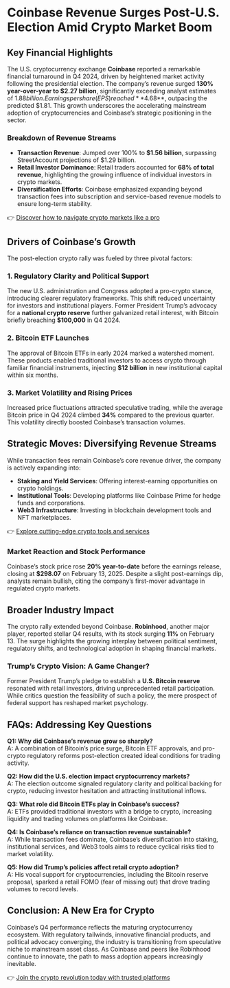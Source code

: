 # Coinbase Revenue Surges Post-U.S. Election Amid Crypto Market Boom  

## Key Financial Highlights  
The U.S. cryptocurrency exchange **Coinbase** reported a remarkable financial turnaround in Q4 2024, driven by heightened market activity following the presidential election. The company’s revenue surged **130% year-over-year to $2.27 billion**, significantly exceeding analyst estimates of $1.88 billion. Earnings per share (EPS) reached **$4.68**, outpacing the predicted $1.81. This growth underscores the accelerating mainstream adoption of cryptocurrencies and Coinbase’s strategic positioning in the sector.  

### Breakdown of Revenue Streams  
- **Transaction Revenue**: Jumped over 100% to **$1.56 billion**, surpassing StreetAccount projections of $1.29 billion.  
- **Retail Investor Dominance**: Retail traders accounted for **68% of total revenue**, highlighting the growing influence of individual investors in crypto markets.  
- **Diversification Efforts**: Coinbase emphasized expanding beyond transaction fees into subscription and service-based revenue models to ensure long-term stability.  

👉 [Discover how to navigate crypto markets like a pro](https://bit.ly/okx-bonus)  

## Drivers of Coinbase’s Growth  
The post-election crypto rally was fueled by three pivotal factors:  

### 1. **Regulatory Clarity and Political Support**  
The new U.S. administration and Congress adopted a pro-crypto stance, introducing clearer regulatory frameworks. This shift reduced uncertainty for investors and institutional players. Former President Trump’s advocacy for a **national crypto reserve** further galvanized retail interest, with Bitcoin briefly breaching **$100,000** in Q4 2024.  

### 2. **Bitcoin ETF Launches**  
The approval of Bitcoin ETFs in early 2024 marked a watershed moment. These products enabled traditional investors to access crypto through familiar financial instruments, injecting **$12 billion** in new institutional capital within six months.  

### 3. **Market Volatility and Rising Prices**  
Increased price fluctuations attracted speculative trading, while the average Bitcoin price in Q4 2024 climbed **34%** compared to the previous quarter. This volatility directly boosted Coinbase’s transaction volumes.  

## Strategic Moves: Diversifying Revenue Streams  
While transaction fees remain Coinbase’s core revenue driver, the company is actively expanding into:  
- **Staking and Yield Services**: Offering interest-earning opportunities on crypto holdings.  
- **Institutional Tools**: Developing platforms like Coinbase Prime for hedge funds and corporations.  
- **Web3 Infrastructure**: Investing in blockchain development tools and NFT marketplaces.  

👉 [Explore cutting-edge crypto tools and services](https://bit.ly/okx-bonus)  

### Market Reaction and Stock Performance  
Coinbase’s stock price rose **20% year-to-date** before the earnings release, closing at **$298.07** on February 13, 2025. Despite a slight post-earnings dip, analysts remain bullish, citing the company’s first-mover advantage in regulated crypto markets.  

## Broader Industry Impact  
The crypto rally extended beyond Coinbase. **Robinhood**, another major player, reported stellar Q4 results, with its stock surging **11%** on February 13. The surge highlights the growing interplay between political sentiment, regulatory shifts, and technological adoption in shaping financial markets.  

### Trump’s Crypto Vision: A Game Changer?  
Former President Trump’s pledge to establish a **U.S. Bitcoin reserve** resonated with retail investors, driving unprecedented retail participation. While critics question the feasibility of such a policy, the mere prospect of federal support has reshaped market psychology.  

## FAQs: Addressing Key Questions  

**Q1: Why did Coinbase’s revenue grow so sharply?**  
A: A combination of Bitcoin’s price surge, Bitcoin ETF approvals, and pro-crypto regulatory reforms post-election created ideal conditions for trading activity.  

**Q2: How did the U.S. election impact cryptocurrency markets?**  
A: The election outcome signaled regulatory clarity and political backing for crypto, reducing investor hesitation and attracting institutional inflows.  

**Q3: What role did Bitcoin ETFs play in Coinbase’s success?**  
A: ETFs provided traditional investors with a bridge to crypto, increasing liquidity and trading volumes on platforms like Coinbase.  

**Q4: Is Coinbase’s reliance on transaction revenue sustainable?**  
A: While transaction fees dominate, Coinbase’s diversification into staking, institutional services, and Web3 tools aims to reduce cyclical risks tied to market volatility.  

**Q5: How did Trump’s policies affect retail crypto adoption?**  
A: His vocal support for cryptocurrencies, including the Bitcoin reserve proposal, sparked a retail FOMO (fear of missing out) that drove trading volumes to record levels.  

## Conclusion: A New Era for Crypto  
Coinbase’s Q4 performance reflects the maturing cryptocurrency ecosystem. With regulatory tailwinds, innovative financial products, and political advocacy converging, the industry is transitioning from speculative niche to mainstream asset class. As Coinbase and peers like Robinhood continue to innovate, the path to mass adoption appears increasingly inevitable.  

👉 [Join the crypto revolution today with trusted platforms](https://bit.ly/okx-bonus)  
